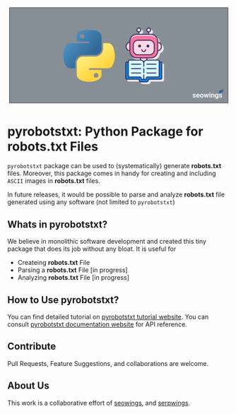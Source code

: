 ![pyrobotstx feature image](docs/img/feature-image.png)

# pyrobotstxt: Python Package for **robots.txt** Files

``pyrobotstxt`` package can be used to (systematically) generate **robots.txt** files. Moreover, this package comes in handy for creating and including ``ASCII`` images in **robots.txt** files.

In future releases, it would be possible to parse and analyze **robots.txt** file generated using any software (not limited to ``pyrobotstxt``)

## Whats in pyrobotstxt?

We believe in monolithic software development and created this tiny package that does its job without any bloat. It is useful for 

- Createing **robots.txt** File
- Parsing a **robots.txt** File [in progress]
- Analyzing **robots.txt** File [in progress]

## How to Use pyrobotstxt?

You can find detailed tutorial on [pyrobotstxt tutorial website](https://serpwings.com/software/python-robots-txt/). You can consult [pyrobotstxt documentation website](https://pyrobotstxt.pages.dev) for API reference.

## Contribute

Pull Requests, Feature Suggestions, and collaborations are welcome.

## About Us

This work is a collaborative effort of [seowings](https://seowings.com/), and [serpwings](https://serpwings.com/).